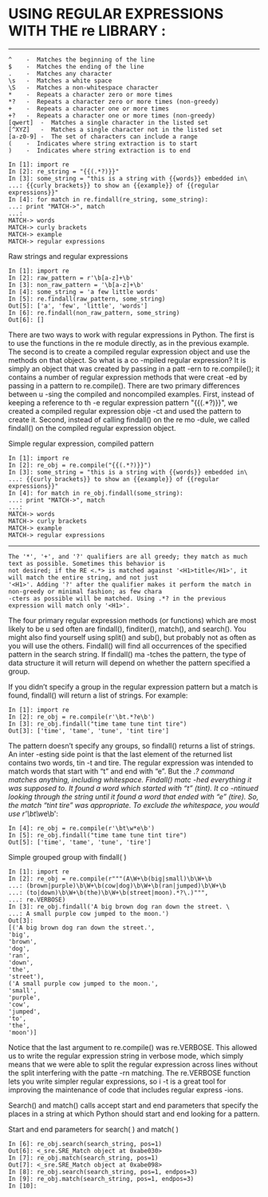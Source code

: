 # USING REGULAR EXPRESSIONS WITH THE re LIBRARY :
-------------------------------------------------
```
^	 -	Matches the beginning of the line
$ 	 -	Matches the ending of the line
.	 -	Matches any character
\s	 -	Matches a white space
\S	 -	Matches a non-whitespace character
*	 -	Repeats a character zero or more times
*?	 -	Repeats a character zero or more times (non-greedy)
+	 -	Repeats a character one or more times
+?	 -	Repeats a character one or more times (non-greedy)
[qwert]	 -	Matches a single character in the listed set
[^XYZ]	 -	Matches a single character not in the listed set
[a-z0-9] -	The set of characters can include a range
(	 -	Indicates where string extraction is to start
)	 -	Indicates where string extraction is to end
```
```
In [1]: import re
In [2]: re_string = "{{(.*?)}}"
In [3]: some_string = "this is a string with {{words}} embedded in\
...: {{curly brackets}} to show an {{example}} of {{regular expressions}}"
In [4]: for match in re.findall(re_string, some_string):
...: print "MATCH->", match
...:
MATCH-> words
MATCH-> curly brackets
MATCH-> example
MATCH-> regular expressions
```
Raw strings and regular expressions
```
In [1]: import re
In [2]: raw_pattern = r'\b[a-z]+\b'
In [3]: non_raw_pattern = '\b[a-z]+\b'
In [4]: some_string = 'a few little words'
In [5]: re.findall(raw_pattern, some_string)
Out[5]: ['a', 'few', 'little', 'words']
In [6]: re.findall(non_raw_pattern, some_string)
Out[6]: []
```
There are two ways to work with regular expressions in Python. The first is to use the
functions in the re module directly, as in the previous example. The second is to create
a compiled regular expression object and use the methods on that object. So what is a co
-mpiled regular expression? It is simply an object that was created by passing in a patt
-ern to re.compile(); it contains a number of regular expression methods that were creat
-ed by passing in a pattern to re.compile(). There are two primary differences between u
-sing the compiled and noncompiled examples. First, instead of keeping a reference to th
-e regular expression pattern "{{(.*?)}}", we created a compiled regular expression obje
-ct and used the pattern to create it. Second, instead of calling findall() on the re mo
-dule, we called findall() on the compiled regular expression object.

Simple regular expression, compiled pattern
```
In [1]: import re
In [2]: re_obj = re.compile("{{(.*?)}}")
In [3]: some_string = "this is a string with {{words}} embedded in\
...: {{curly brackets}} to show an {{example}} of {{regular expressions}}"
In [4]: for match in re_obj.findall(some_string):
...: print "MATCH->", match
...:
MATCH-> words
MATCH-> curly brackets
MATCH-> example
MATCH-> regular expressions
```
-----------------------------------------------
```
The '*', '+', and '?' qualifiers are all greedy; they match as much text as possible. Sometimes this behavior is
not desired; if the RE <.*> is matched against '<H1>title</H1>', it will match the entire string, and not just 
'<H1>'. Adding '?' after the qualifier makes it perform the match in non-greedy or minimal fashion; as few chara
-cters as possible will be matched. Using .*? in the previous expression will match only '<H1>'.
```
The four primary regular expression methods (or functions) which are most likely to be u
sed often are findall(), finditer(), match(), and search(). You might also find yourself
using split() and sub(), but probably not as often as you will use the others. Findall()
will find all occurrences of the specified pattern in the search string. If findall() ma
-tches the pattern, the type of data structure it will return will depend on whether the
pattern specified a group.

If you didn’t specify a group in the regular expression pattern but a match is found,
findall() will return a list of strings. For example:
```
In [1]: import re
In [2]: re_obj = re.compile(r'\bt.*?e\b')
In [3]: re_obj.findall("time tame tune tint tire")
Out[3]: ['time', 'tame', 'tune', 'tint tire']
```
The pattern doesn’t specify any groups, so findall() returns a list of strings. An inter
-esting side point is that the last element of the returned list contains two words, tin
-t and tire. The regular expression was intended to match words that start with “t” and
end with “e”. But the .*? command matches anything, including whitespace. Findall() matc
-hed everything it was supposed to. It found a word which started with “t” (tint). It co
-ntinued looking through the string until it found a word that ended with “e” (tire). So,
the match “tint tire” was appropriate. To exclude the whitespace, you would use 
r'\bt\w*e\b':
```
In [4]: re_obj = re.compile(r'\bt\w*e\b')
In [5]: re_obj.findall("time tame tune tint tire")
Out[5]: ['time', 'tame', 'tune', 'tire']
```
Simple grouped group with findall( )
```
In [1]: import re
In [2]: re_obj = re.compile(r"""(A\W+\b(big|small)\b\W+\b
...: (brown|purple)\b\W+\b(cow|dog)\b\W+\b(ran|jumped)\b\W+\b
...: (to|down)\b\W+\b(the)\b\W+\b(street|moon).*?\.)""",
...: re.VERBOSE)
In [3]: re_obj.findall('A big brown dog ran down the street. \
...: A small purple cow jumped to the moon.')
Out[3]:
[('A big brown dog ran down the street.',
'big',
'brown',
'dog',
'ran',
'down',
'the',
'street'),
('A small purple cow jumped to the moon.',
'small',
'purple',
'cow',
'jumped',
'to',
'the',
'moon')]
```
Notice that the last argument to re.compile() was re.VERBOSE. This allowed us to write
the regular expression string in verbose mode, which simply means that we were able to
split the regular expression across lines without the split interfering with the patte
-rn matching. The re.VERBOSE function lets you write simpler regular expressions, so i
-t is a great tool for improving the maintenance of code that includes regular express
-ions.

Search() and match() calls accept start and end parameters that specify the places in a
string at which Python should start and end looking for a pattern.

Start and end parameters for search( ) and match( )
```
In [6]: re_obj.search(search_string, pos=1)
Out[6]: <_sre.SRE_Match object at 0xabe030>
In [7]: re_obj.match(search_string, pos=1)
Out[7]: <_sre.SRE_Match object at 0xabe098>
In [8]: re_obj.search(search_string, pos=1, endpos=3)
In [9]: re_obj.match(search_string, pos=1, endpos=3)
In [10]:
```
